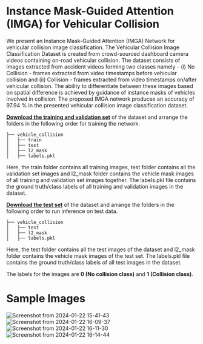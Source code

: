 # Instance Mask-Guided Attention (IMGA) for Vehicular Collision

We present an Instance Mask-Guided Attention (IMGA) Network for vehicular collision image classification. The Vehicular Collision Image Classification Dataset is created from crowd-sourced dashboard camera videos containing on-road vehicular collision. The dataset consists of images extracted from accident videos forming two classes namely - (i) No Collision - frames extracted from video timestamps before vehicular collision and (ii) Collision - frames extracted from video timestamps on/after vehicular collision. The ability to differentiate between these images based on spatial difference is achieved by guidance of instance masks of vehicles involved in collision. The proposed IMGA network produces an accuracy of 97.94 % in the presented vehicular collision image classification dataset.

**[Download the training and validation set](link)** of the dataset and arrange the folders in the following order for training the network.
 
    ├── vehicle_collision
    │   ├── train
    │   ├── test
    │   ├── l2_mask
    │   ├── labels.pkl

Here, the train folder contains all training images, test folder contains all the validation set images and l2_mask folder contains the vehicle mask images of all training and validation set images together.
The labels.pkl file contains the ground truth/class labels of all training and validation images in the dataset.

**[Download the test set](link)** of the dataset and arrange the folders in the following order to run inference on test data.

    ├── vehicle_collision
    │   ├── test
    │   ├── l2_mask
    │   ├── labels.pkl

Here, the test folder contains all the test images of the dataset and l2_mask folder contains the vehicle mask images of the test set.
The labels.pkl file contains the ground truth/class labels of all test images in the dataset.

The labels for the images are **0 (No collision class)** and **1 (Collision class)**.

# Sample Images 

![Screenshot from 2024-01-22 15-41-43](https://github.com/gmadhushan/IMGA-Vehicular-Collision/assets/62023065/34d0c112-5669-45ab-8990-90b6e68527f2)
![Screenshot from 2024-01-22 16-09-37](https://github.com/gmadhushan/IMGA-Vehicular-Collision/assets/62023065/f0f5ce8e-8884-4b07-bb70-0738dbe696be)
![Screenshot from 2024-01-22 16-11-30](https://github.com/gmadhushan/IMGA-Vehicular-Collision/assets/62023065/cd4352c4-762c-47b3-9347-1756829c0986)
![Screenshot from 2024-01-22 16-14-44](https://github.com/gmadhushan/IMGA-Vehicular-Collision/assets/62023065/78045522-1fb1-4e13-ba08-42f7f4a73911)
